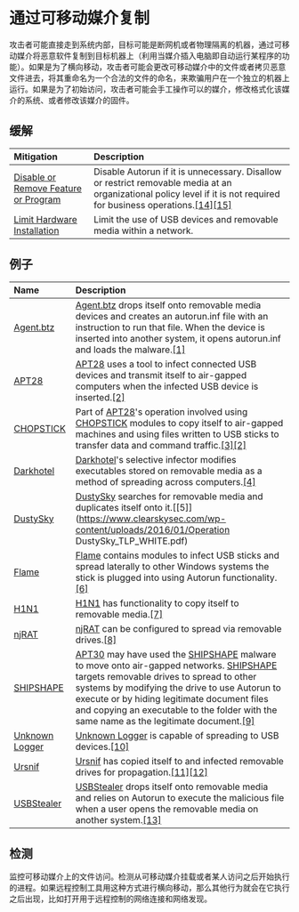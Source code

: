 # 通过可移动媒介复制

攻击者可能直接走到系统内部，目标可能是断网机或者物理隔离的机器，通过可移动媒介将恶意软件复制到目标机器上（利用当媒介插入电脑即自动运行某程序的功能）。如果是为了横向移动，攻击者可能会更改可移动媒介中的文件或者拷贝恶意文件进去，将其重命名为一个合法的文件的命名，来欺骗用户在一个独立的机器上运行。如果是为了初始访问，攻击者可能会手工操作可以的媒介，修改格式化该媒介的系统、或者修改该媒介的固件。

## 缓解

| Mitigation | Description |
| :--- | :--- |
| [Disable or Remove Feature or Program](https://attack.mitre.org/mitigations/M1042) | Disable Autorun if it is unnecessary. Disallow or restrict removable media at an organizational policy level if it is not required for business operations.[\[14\]](https://support.microsoft.com/en-us/kb/967715)[\[15\]](https://technet.microsoft.com/en-us/library/cc772540%28v=ws.10%29.aspx) |
| [Limit Hardware Installation](https://attack.mitre.org/mitigations/M1034) | Limit the use of USB devices and removable media within a network. |

## 例子

| Name | Description |
| :--- | :--- |
| [Agent.btz](https://attack.mitre.org/software/S0092) | [Agent.btz](https://attack.mitre.org/software/S0092) drops itself onto removable media devices and creates an autorun.inf file with an instruction to run that file. When the device is inserted into another system, it opens autorun.inf and loads the malware.[\[1\]](http://blog.threatexpert.com/2008/11/agentbtz-threat-that-hit-pentagon.html) |
| [APT28](https://attack.mitre.org/groups/G0007) | [APT28](https://attack.mitre.org/groups/G0007) uses a tool to infect connected USB devices and transmit itself to air-gapped computers when the infected USB device is inserted.[\[2\]](http://download.microsoft.com/download/4/4/C/44CDEF0E-7924-4787-A56A-16261691ACE3/Microsoft_Security_Intelligence_Report_Volume_19_English.pdf) |
| [CHOPSTICK](https://attack.mitre.org/software/S0023) | Part of [APT28](https://attack.mitre.org/groups/G0007)'s operation involved using [CHOPSTICK](https://attack.mitre.org/software/S0023) modules to copy itself to air-gapped machines and using files written to USB sticks to transfer data and command traffic.[\[3\]](https://www.fireeye.com/content/dam/fireeye-www/global/en/current-threats/pdfs/rpt-apt28.pdf)[\[2\]](http://download.microsoft.com/download/4/4/C/44CDEF0E-7924-4787-A56A-16261691ACE3/Microsoft_Security_Intelligence_Report_Volume_19_English.pdf) |
| [Darkhotel](https://attack.mitre.org/groups/G0012) | [Darkhotel](https://attack.mitre.org/groups/G0012)'s selective infector modifies executables stored on removable media as a method of spreading across computers.[\[4\]](https://media.kasperskycontenthub.com/wp-content/uploads/sites/43/2018/03/08070903/darkhotel_kl_07.11.pdf) |
| [DustySky](https://attack.mitre.org/software/S0062) | [DustySky](https://attack.mitre.org/software/S0062) searches for removable media and duplicates itself onto it.[\[5\]](https://www.clearskysec.com/wp-content/uploads/2016/01/Operation DustySky_TLP_WHITE.pdf) |
| [Flame](https://attack.mitre.org/software/S0143) | [Flame](https://attack.mitre.org/software/S0143) contains modules to infect USB sticks and spread laterally to other Windows systems the stick is plugged into using Autorun functionality.[\[6\]](https://securelist.com/the-flame-questions-and-answers-51/34344/) |
| [H1N1](https://attack.mitre.org/software/S0132) | [H1N1](https://attack.mitre.org/software/S0132) has functionality to copy itself to removable media.[\[7\]](http://blogs.cisco.com/security/h1n1-technical-analysis-reveals-new-capabilities-part-2) |
| [njRAT](https://attack.mitre.org/software/S0385) | [njRAT](https://attack.mitre.org/software/S0385) can be configured to spread via removable drives.[\[8\]](https://www.threatminer.org/_reports/2013/fta-1009---njrat-uncovered-1.pdf) |
| [SHIPSHAPE](https://attack.mitre.org/software/S0028) | [APT30](https://attack.mitre.org/groups/G0013) may have used the [SHIPSHAPE](https://attack.mitre.org/software/S0028) malware to move onto air-gapped networks. [SHIPSHAPE](https://attack.mitre.org/software/S0028) targets removable drives to spread to other systems by modifying the drive to use Autorun to execute or by hiding legitimate document files and copying an executable to the folder with the same name as the legitimate document.[\[9\]](https://www2.fireeye.com/rs/fireye/images/rpt-apt30.pdf) |
| [Unknown Logger](https://attack.mitre.org/software/S0130) | [Unknown Logger](https://attack.mitre.org/software/S0130) is capable of spreading to USB devices.[\[10\]](https://www.forcepoint.com/sites/default/files/resources/files/forcepoint-security-labs-monsoon-analysis-report.pdf) |
| [Ursnif](https://attack.mitre.org/software/S0386) | [Ursnif](https://attack.mitre.org/software/S0386) has copied itself to and infected removable drives for propagation.[\[11\]](https://blog.trendmicro.com/trendlabs-security-intelligence/ursnif-the-multifaceted-malware/?_ga=2.165628854.808042651.1508120821-744063452.1505819992)[\[12\]](https://blog.trendmicro.com/trendlabs-security-intelligence/info-stealing-file-infector-hits-us-uk/) |
| [USBStealer](https://attack.mitre.org/software/S0136) | [USBStealer](https://attack.mitre.org/software/S0136) drops itself onto removable media and relies on Autorun to execute the malicious file when a user opens the removable media on another system.[\[13\]](http://www.welivesecurity.com/2014/11/11/sednit-espionage-group-attacking-air-gapped-networks/) |

## 检测

监控可移动媒介上的文件访问。检测从可移动媒介挂载或者某人访问之后开始执行的进程。如果远程控制工具用这种方式进行横向移动，那么其他行为就会在它执行之后出现，比如打开用于远程控制的网络连接和网络发现。



